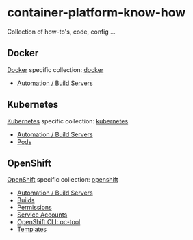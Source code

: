 # container-platform-know-how

Collection of how-to's, code, config ...

## Docker

[Docker](https://www.docker.com/) specific collection: [docker](docker/)

* [Automation / Build Servers](docker/automation.md)

## Kubernetes

[Kubernetes](https://kubernetes.io/) specific collection: [kubernetes](kubernetes/)

* [Automation / Build Servers](kubernetes/automation.md)
* [Pods](kubernetes/pods.md)

## OpenShift

[OpenShift](https://www.openshift.com/) specific collection: [openshift](openshift/)

* [Automation / Build Servers](openshift/automation.md)
* [Builds](openshift/builds.md)
* [Permissions](openshift/permissions/permissions.md)
* [Service Accounts](openshift/permissions/service-account.md)
* [OpenShift CLI: oc-tool](openshift/oc-tool.md)
* [Templates](openshift/templates/templates.md)
